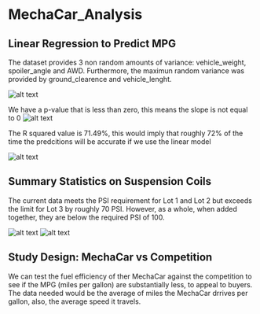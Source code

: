 # MechaCar_Analysis
## Linear Regression to Predict MPG
The dataset provides 3 non random amounts of variance: vehicle_weight, spoiler_angle and AWD. Furthermore, the maximun random variance was provided by ground_clearence and vehicle_lenght.


![alt text](https://github.com/rafaq2000/MechaCar_Analysis/blob/main/Variables.png)


We have a p-value that is less than zero, this means the slope is not equal to 0
![alt text](https://github.com/rafaq2000/MechaCar_Analysis/blob/main/P_value.png)



The R squared value is 71.49%, this would imply that roughly 72% of the time the predcitions will be accurate if we use the linear model 

![alt text](https://github.com/rafaq2000/MechaCar_Analysis/blob/main/r_squared.png)


## Summary Statistics on Suspension Coils

The current data meets the PSI requirement for Lot 1 and Lot 2 but exceeds the limit for Lot 3 by roughly 70 PSI. However, as a whole, when added together, they are below the required PSI of 100.

![alt text](https://github.com/rafaq2000/MechaCar_Analysis/blob/main/total.png)      ![alt text](https://github.com/rafaq2000/MechaCar_Analysis/blob/main/lot_number.png)


## Study Design: MechaCar vs Competition

We can test the fuel efficiency of ther MechaCar against the competition to see if the MPG (miles per gallon) are substantially less, to appeal to buyers. The data needed would be the average of miles the MechaCar drrives per gallon, also, the average speed it travels.
